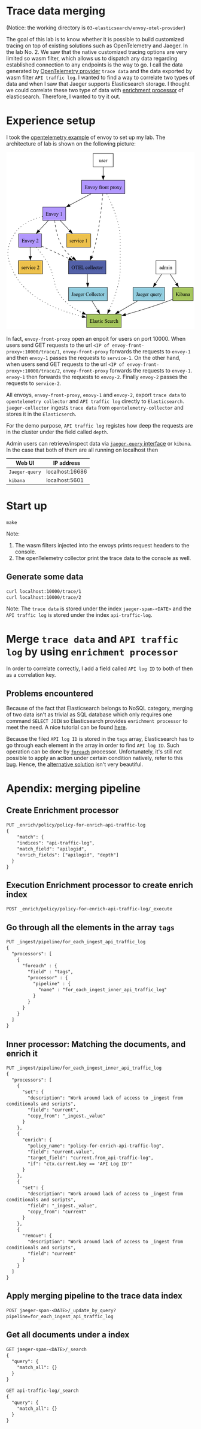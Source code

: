 # Trace data merging
(Notice: the working directory is `03-elasticsearch/envoy-otel-provider`) 

The goal of this lab is to know whether it is possible to build customized 
tracing on top of existing solutions such as OpenTelemetry and Jaeger. In the
lab No. 2. We saw that the native customized tracing options are very limited so
wasm filter, which allows us to dispatch any data regarding established
connection to any endpoints is the way to go. I call the data generated by
[OpenTelemetry
provider](https://www.envoyproxy.io/docs/envoy/latest/api-v3/config/trace/v3/opentelemetry.proto.html)
`trace data` and the data exported by wasm filter `API traffic log`. I wanted to
find a way to correlate two types of data and when I saw that Jaeger supports
Elasticsearch storage. I thought we could correlate these two type of data with
[enrichment
processor](https://www.elastic.co/guide/en/elasticsearch/reference/current/enrich-setup.html)
of elasticsearch. Therefore, I wanted to try it out.  

# Experience setup 


I took the [opentelemetry
example](https://github.com/envoyproxy/envoy/tree/main/examples/opentelemetry)
of envoy to set up my lab. The architecture of lab is shown on the following
picture: 

![envoy-trace-demo](./images/envoy-tracing-demo.png)

In fact, `envoy-front-proxy` open an enpoit for users on port 10000. When users
send GET requests to the url `<IP of envoy-front-proxy>:10000/trace/1`,
`envoy-front-proxy` forwards the requests to `envoy-1` and then `envoy-1` passes
the requests to `service-1`. On the other hand, when users
send GET requests to the url `<IP of envoy-front-proxy>:10000/trace/2`,
`envoy-front-proxy` forwards the requests to `envoy-1`. `envoy-1` then forwards
the requests to `envoy-2`. Finally `envoy-2` passes the requests to `service-2`. 

All envoys,  `envoy-front-proxy`, `enovy-1` and `envoy-2`, export `trace
data` to `opentelemetry collector` and `API traffic log` directly to
`Elasticsearch`. `jaeger-collector` ingests `trace data` from
`opentelemetry-collector` and stores it in the `Elasticserch`. 

For the demo purpose, `API traffic log` registes how deep the requests are in
the cluster under the field called `depth`.  

Admin users can retrieve/inspect data via [`jaeger-query`
interface](https://www.jaegertracing.io/docs/1.52/deployment/#query-service--ui)
or `kibana`. In the case that both of them are all running on localhost then  

| Web UI | IP address | 
| --- | ---| 
| `Jaeger-query` | localhost:16686| 
| `kibana` | localhost:5601| 

# Start up 
```
make
```

Note: 
1. The wasm filters injected into the envoys prints request headers to the
   console. 
2. The openTelemetry collector print the trace data to the console as well.

## Generate some data
```
curl localhost:10000/trace/1
curl localhost:10000/trace/2
```

Note: 
The `trace data` is stored under the index `jaeger-span-<DATE>` and the `API
traffic log` is stored under the index `api-traffic-log`.

# Merge `trace data` and `API traffic log` by using `enrichment processor` 

In order to correlate correctly, I add a field called `API log ID` to both of
then as a correlation key.     

## Problems encountered

Because of the fact that Elasticsearch belongs to NoSQL category, merging of two
data isn't as trivial as SQL database which only requires one command `SELECT
JOIN` so Elasticsearch provides `enrichment processor` to meet the need. A nice
tutorial can be found
[here](https://quoeamaster.medium.com/elasticsearch-ingest-pipeline-tips-and-tricks-2-enrich-processor-25942e601065).

Because the filed `API log ID` is stored in the `tags` array, Elasticsearch has
to go through each element in the array in order to find `API log ID`. Such
operation can be done by
[`foreach`](https://www.elastic.co/guide/en/elasticsearch/reference/current/foreach-processor.html)
processor. Unfortunately, it's still
not possible to apply an action under certain condition natively, refer to this
[bug](https://github.com/elastic/elasticsearch/issues/60470). Hence, the
[alternative
solution](##-Inner-processor:-Matching-the-documents,-and-enrich-it) isn't very
beautiful. 

# Apendix: merging pipeline


## Create Enrichment processor
```
PUT _enrich/policy/policy-for-enrich-api-traffic-log
{
    "match": {
    "indices": "api-traffic-log",
    "match_field": "apilogid",
    "enrich_fields": ["apilogid", "depth"]
  }
}
```


## Execution Enrichment processor to create enrich index
```
POST _enrich/policy/policy-for-enrich-api-traffic-log/_execute
```

## Go through all the elements in the array `tags`
```
PUT _ingest/pipeline/for_each_ingest_api_traffic_log
{
  "processors": [
    {
      "foreach" : {
        "field" : "tags",
        "processor" : {
          "pipeline" : {
            "name" : "for_each_ingest_inner_api_traffic_log"
          }
        }
      }
    }
  ]
}
```

## Inner processor: Matching the documents, and enrich it
```
PUT _ingest/pipeline/for_each_ingest_inner_api_traffic_log
{
  "processors": [
    {
      "set": {
        "description": "Work around lack of access to _ingest from conditionals and scripts",
        "field": "current",
        "copy_from": "_ingest._value"
      }
    },
    {
      "enrich": {
        "policy_name": "policy-for-enrich-api-traffic-log",
        "field": "current.value",
        "target_field": "current.from_api-traffic-log",
        "if": "ctx.current.key == 'API Log ID'"
      }
    },
    {
      "set": {
        "description": "Work around lack of access to _ingest from conditionals and scripts",
        "field": "_ingest._value",
        "copy_from": "current"
      }
    },
    {
      "remove": {
        "description": "Work around lack of access to _ingest from conditionals and scripts",
        "field": "current"
      }
    }
  ]
}
```

## Apply merging pipeline to the trace data index
```
POST jaeger-span-<DATE>/_update_by_query?pipeline=for_each_ingest_api_traffic_log
```

## Get all documents under a index
```
GET jaeger-span-<DATE>/_search
{
  "query": {
    "match_all": {}
  }
}
```
```
GET api-traffic-log/_search
{
  "query": {
    "match_all": {}
  }
}
```

